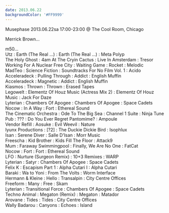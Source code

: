 ```yaml
---
date: 2013.06.22
backgroundColor: '#FF9999'
---
```


Musephase 2013.06.22sa 17:00-23:00 @ The Cool Room, Chicago  

Merrick Brown...  


m50...  
Utz : Earth (The Real ...) : Earth (The Real ...) : Meta Polyp  
The Holy Ghost : 4am At The Cryin Cactus : Live In Amsterdam : Tresor  
Working For A Nuclear Free City : Waiting Game : Rocket : Melodic  
MadTeo : Science Fiction : Soundtracks For No Film Vol. 1 : Acido  
Acceleradeck : Pulling Through : Addict : English Muffin  
Acceleradeck : Magnetic : Addict : English Muffin  
Kiasmos : Thrown : Thrown : Erased Tapes  
Legowelt : Elementz Of Houz Music (Actress Mix 2) : Elementz Of Houz Music : Jack For Daze  
Lyterian : Chambers Of Apogee : Chambers Of Apogee : Space Cadets  
Nocow : In A Way : Fort : Ethereal Sound  
The Cinematic Orchestra : Ode To The Big Sea : Channel 1 Suite : Ninja Tune  
Pub : ??? : Do You Ever Regret Pantomime? : Ampoule  
Vendor Refill : Aosuke : Evil Weevil : Nature  
Iyunx Productions : \[?2\] : The Duckie Dickie Bird : Isophlux  
Isan : Serene Diver : Salle D'Isan : Morr Music  
Freescha : Kid Brother : Kids Fill The Floor : Attack9  
Mum : Faraway Swimmingpool : Finally, We Are No One : FatCat  
Nocow : Fort : Fort : Ethereal Sound  
LFO : Nurture (Surgeon Remix) : 10+3 Remixes : WARP  
Lyterian : Satyr : Chambers Of Apogee : Space Cadets  
Felix K : Escapism Part 1 : Alpha Cutari I : Alpha Cutari  
Baraki : Wa to Yoni : From The Volts : Worm Interface  
Hermann & Kleine : Hello : Transalpin : City Centre Offices  
Freeform : Many : Free : Skam  
Lyterian : Transitional Force : Chambers Of Apogee : Space Cadets  
Techno Animal : Megaton (Remix) : Megaton : Matador  
Arovane : Tides : Tides : City Centre Offices  
Wally Badarou : Canyons : Echoes : Island